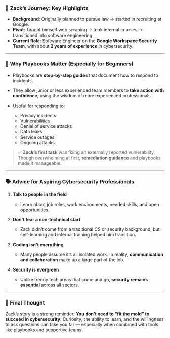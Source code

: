 ### 🧭 **Zack’s Journey: Key Highlights**

* **Background**: Originally planned to pursue law → started in recruiting at Google.
* **Pivot**: Taught himself web scraping → took internal courses → transitioned into software engineering.
* **Current Role**: Software Engineer on the **Google Workspace Security Team**, with about **2 years of experience** in cybersecurity.

---

### 🔑 **Why Playbooks Matter (Especially for Beginners)**

* Playbooks are **step-by-step guides** that document how to respond to incidents.
* They allow junior or less experienced team members to **take action with confidence**, using the wisdom of more experienced professionals.
* Useful for responding to:

  * Privacy incidents
  * Vulnerabilities
  * Denial of service attacks
  * Data leaks
  * Service outages
  * Ongoing attacks

> ✅ **Zack’s first task** was fixing an externally reported vulnerability. Though overwhelming at first, **remediation guidance** and playbooks made it manageable.

---

### 🗣️ **Advice for Aspiring Cybersecurity Professionals**

1. **Talk to people in the field**

   * Learn about job roles, work environments, needed skills, and open opportunities.

2. **Don't fear a non-technical start**

   * Zack didn’t come from a traditional CS or security background, but self-learning and internal training helped him transition.

3. **Coding isn't everything**

   * Many people assume it’s all isolated work. In reality, **communication and collaboration** make up a large part of the job.

4. **Security is evergreen**

   * Unlike trendy tech areas that come and go, **security remains essential** across all sectors.

---

### 💬 Final Thought

Zack’s story is a strong reminder: **You don’t need to “fit the mold” to succeed in cybersecurity**. Curiosity, the ability to learn, and the willingness to ask questions can take you far — especially when combined with tools like playbooks and supportive teams.